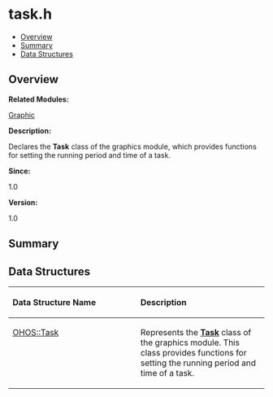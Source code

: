 # task.h<a name="ZH-CN_TOPIC_0000001054598141"></a>

-   [Overview](#section145571607165629)
-   [Summary](#section93918775165629)
-   [Data Structures](#nested-classes)

## **Overview**<a name="section145571607165629"></a>

**Related Modules:**

[Graphic](Graphic.md)

**Description:**

Declares the  **Task**  class of the graphics module, which provides functions for setting the running period and time of a task. 

**Since:**

1.0

**Version:**

1.0

## **Summary**<a name="section93918775165629"></a>

## Data Structures<a name="nested-classes"></a>

<a name="table1180243779165629"></a>
<table><thead align="left"><tr id="row1835725318165629"><th class="cellrowborder" valign="top" width="50%" id="mcps1.1.3.1.1"><p id="p297858000165629"><a name="p297858000165629"></a><a name="p297858000165629"></a>Data Structure Name</p>
</th>
<th class="cellrowborder" valign="top" width="50%" id="mcps1.1.3.1.2"><p id="p900707451165629"><a name="p900707451165629"></a><a name="p900707451165629"></a>Description</p>
</th>
</tr>
</thead>
<tbody><tr id="row405438606165629"><td class="cellrowborder" valign="top" width="50%" headers="mcps1.1.3.1.1 "><p id="p1340965387165629"><a name="p1340965387165629"></a><a name="p1340965387165629"></a><a href="OHOS-Task.md">OHOS::Task</a></p>
</td>
<td class="cellrowborder" valign="top" width="50%" headers="mcps1.1.3.1.2 "><p id="p219785755165629"><a name="p219785755165629"></a><a name="p219785755165629"></a>Represents the <strong id="b1469558805165629"><a name="b1469558805165629"></a><a name="b1469558805165629"></a><a href="OHOS-Task.md">Task</a></strong> class of the graphics module. This class provides functions for setting the running period and time of a task. </p>
</td>
</tr>
</tbody>
</table>

